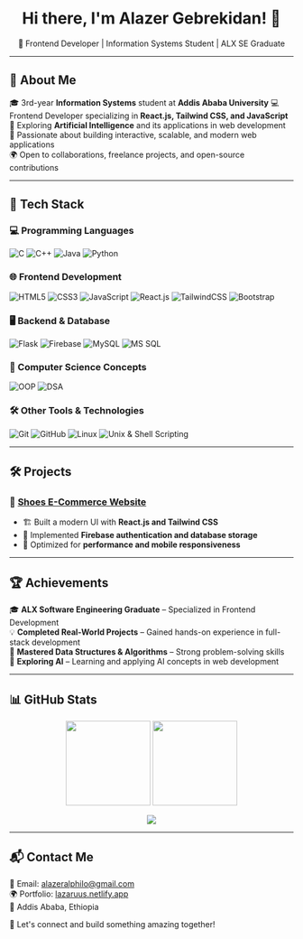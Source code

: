 <h1 align="center">Hi there, I'm Alazer Gebrekidan! 👋</h1>

<p align="center">
🚀 Frontend Developer | Information Systems Student | ALX SE Graduate
</p>

---

## 🌟 About Me
🎓 3rd-year **Information Systems** student at **Addis Ababa University**
💻 Frontend Developer specializing in **React.js, Tailwind CSS, and JavaScript**
🤖 Exploring **Artificial Intelligence** and its applications in web development    
🎨 Passionate about building interactive, scalable, and modern web applications  
🌍 Open to collaborations, freelance projects, and open-source contributions  

---

## 🔧 Tech Stack
### **💻 Programming Languages**
![C](https://img.shields.io/badge/C-00599C?style=for-the-badge&logo=c&logoColor=white)
![C++](https://img.shields.io/badge/C%2B%2B-00599C?style=for-the-badge&logo=c%2B%2B&logoColor=white)
![Java](https://img.shields.io/badge/Java-ED8B00?style=for-the-badge&logo=openjdk&logoColor=white)
![Python](https://img.shields.io/badge/Python-FFD43B?style=for-the-badge&logo=python&logoColor=blue)

### **🌐 Frontend Development**
![HTML5](https://img.shields.io/badge/HTML5-ED8B00?style=for-the-badge&logo=html5&logoColor=white)
![CSS3](https://img.shields.io/badge/CSS3-1572B6?style=for-the-badge&logo=css3&logoColor=white)
![JavaScript](https://img.shields.io/badge/JavaScript-F7DF1E?style=for-the-badge&logo=javascript&logoColor=black)
![React.js](https://img.shields.io/badge/React-61DAFB?style=for-the-badge&logo=react&logoColor=black)
![TailwindCSS](https://img.shields.io/badge/TailwindCSS-06B6D4?style=for-the-badge&logo=tailwindcss&logoColor=white)
![Bootstrap](https://img.shields.io/badge/Bootstrap-563D7C?style=for-the-badge&logo=bootstrap&logoColor=white)

### **🖥️ Backend & Database**
![Flask](https://img.shields.io/badge/Flask-000000?style=for-the-badge&logo=flask&logoColor=white)
![Firebase](https://img.shields.io/badge/Firebase-FFCA28?style=for-the-badge&logo=firebase&logoColor=black)
![MySQL](https://img.shields.io/badge/MySQL-4479A1?style=for-the-badge&logo=mysql&logoColor=white)
![MS SQL](https://img.shields.io/badge/MS%20SQL-CC2927?style=for-the-badge&logo=microsoft-sql-server&logoColor=white)

### **🧠 Computer Science Concepts**
![OOP](https://img.shields.io/badge/Object%20Oriented%20Programming-00599C?style=for-the-badge&logo=oop&logoColor=white)
![DSA](https://img.shields.io/badge/Data%20Structures%20&%20Algorithms-0088CC?style=for-the-badge&logo=algorithms&logoColor=white)

### **🛠 Other Tools & Technologies**
![Git](https://img.shields.io/badge/Git-F05032?style=for-the-badge&logo=git&logoColor=white)
![GitHub](https://img.shields.io/badge/GitHub-181717?style=for-the-badge&logo=github&logoColor=white)
![Linux](https://img.shields.io/badge/Linux-FCC624?style=for-the-badge&logo=linux&logoColor=black)
![Unix & Shell Scripting](https://img.shields.io/badge/Unix%20&%20Shell%20Scripting-4EAA25?style=for-the-badge&logo=gnu-bash&logoColor=white)

---

## 🛠 Projects
### 📌 [Shoes E-Commerce Website](https://github.com/Alexclouth/Shoes-e-commerce)
- 🏗 Built a modern UI with **React.js and Tailwind CSS**
- 🔐 Implemented **Firebase authentication and database storage**
- 📱 Optimized for **performance and mobile responsiveness**

---

## 🏆 Achievements  
🎓 **ALX Software Engineering Graduate** – Specialized in Frontend Development  
💡 **Completed Real-World Projects** – Gained hands-on experience in full-stack development  
🏅 **Mastered Data Structures & Algorithms** – Strong problem-solving skills  
🤖 **Exploring AI** – Learning and applying AI concepts in web development  


---

## 📊 GitHub Stats
<p align="center">
  <img src="https://github-readme-stats.vercel.app/api?username=Alexclouth&show_icons=true&theme=dark" height="150">
  <img src="https://github-readme-streak-stats.herokuapp.com/?user=Alexclouth&theme=dark" height="150">
</p>

<p align="center">
  <img src="https://github-readme-stats.vercel.app/api/top-langs/?username=Alexclouth&layout=compact&theme=dark">
</p>

---

## 📬 Contact Me
📧 Email: [alazeralphilo@gmail.com](mailto:alazeralphilo@gmail.com)  
🌍 Portfolio: [lazaruus.netlify.app](https://lazaruus.netlify.app/)  
📍 Addis Ababa, Ethiopia  

🚀 Let's connect and build something amazing together!  
